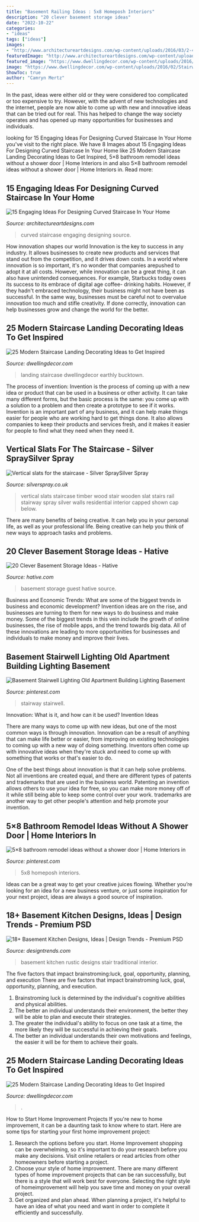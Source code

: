 ```yaml
---
title: "Basement Railing Ideas : 5x8 Homeposh Interiors"
description: "20 clever basement storage ideas"
date: "2022-10-22"
categories:
- "ideas"
tags: ["ideas"]
images:
- "http://www.architectureartdesigns.com/wp-content/uploads/2016/03/2-44.jpg"
featuredImage: "http://www.architectureartdesigns.com/wp-content/uploads/2016/03/2-44.jpg"
featured_image: "https://www.dwellingdecor.com/wp-content/uploads/2016/02/Stairway-wall-with-custom-art-canvas.jpg"
image: "https://www.dwellingdecor.com/wp-content/uploads/2016/02/Stairway-wall-with-custom-art-canvas.jpg"
ShowToc: true
author: "Camryn Mertz"
---
```



In the past, ideas were either old or they were considered too complicated or too expensive to try. However, with the advent of new technologies and the internet, people are now able to come up with new and innovative ideas that can be tried out for real. This has helped to change the way society operates and has opened up many opportunities for businesses and individuals.

	

		
looking for 15 Engaging Ideas For Designing Curved Staircase In Your Home you've visit to the right place. We have 8 Images about 15 Engaging Ideas For Designing Curved Staircase In Your Home like 25 Modern Staircase Landing Decorating Ideas to Get Inspired, 5×8 bathroom remodel ideas without a shower door | Home Interiors in and also 5×8 bathroom remodel ideas without a shower door | Home Interiors in. Read more:
		
    
## 15 Engaging Ideas For Designing Curved Staircase In Your Home

<img loading=lazy src="http://www.architectureartdesigns.com/wp-content/uploads/2016/03/2-44.jpg" onerror="this.onerror=null;this.src='https://tse4.mm.bing.net/th?id=OIP.K_kN7lH_K0NuibVLF6ZF4wHaI6&amp;pid=15.1';" alt="15 Engaging Ideas For Designing Curved Staircase In Your Home">

_Source: architectureartdesigns.com_

>curved staircase engaging designing source. 

	

How innovation shapes our world
Innovation is the key to success in any industry. It allows businesses to create new products and services that stand out from the competition, and it drives down costs. In a world where innovation is so important, it's no wonder that companies arepushed to adopt it at all costs. However, while innovation can be a great thing, it can also have unintended consequences. For example, Starbucks today owes its success to its embrace of digital age coffee- drinking habits. However, if they hadn't embraced technology, their business might not have been as successful. In the same way, businesses must be careful not to overvalue innovation too much and stifle creativity. If done correctly, innovation can help businesses grow and change the world for the better.

    
## 25 Modern Staircase Landing Decorating Ideas To Get Inspired

<img loading=lazy src="https://www.dwellingdecor.com/wp-content/uploads/2016/02/Modern-Basement-Stair-Landing-Design.jpg" onerror="this.onerror=null;this.src='https://tse2.mm.bing.net/th?id=OIP.ntnj69c_Sm7r9A6Fpw2cywHaJ3&amp;pid=15.1';" alt="25 Modern Staircase Landing Decorating Ideas to Get Inspired">

_Source: dwellingdecor.com_

>landing staircase dwellingdecor earthly bucktown. 

	

The process of invention:
Invention is the process of coming up with a new idea or product that can be used in a business or other activity. It can take many different forms, but the basic process is the same: you come up with a solution to a problem and then create a prototype to see if it works.
Invention is an important part of any business, and it can help make things easier for people who are working hard to get things done. It also allows companies to keep their products and services fresh, and it makes it easier for people to find what they need when they need it.

    
## Vertical Slats For The Staircase - Silver SpraySilver Spray

<img loading=lazy src="http://www.silverspray.co.uk/wp-content/uploads/2012/07/vertical-wooden-wall-08.jpg" onerror="this.onerror=null;this.src='https://tse1.mm.bing.net/th?id=OIP.URLAtBV3RpewU6B0I-y9nwHaJ4&amp;pid=15.1';" alt="Vertical slats for the staircase - Silver SpraySilver Spray">

_Source: silverspray.co.uk_

>vertical slats staircase timber wood stair wooden slat stairs rail stairway spray silver walls residential interior capped shown cap below. 

	

There are many benefits of being creative. It can help you in your personal life, as well as your professional life. Being creative can help you think of new ways to approach tasks and problems.

    
## 20 Clever Basement Storage Ideas - Hative

<img loading=lazy src="https://hative.com/wp-content/uploads/2014/05/basement-storage-ideas/20-basement-guest-room.jpg" onerror="this.onerror=null;this.src='https://tse3.mm.bing.net/th?id=OIP.b7oO10cIyDngqib2eUmWWwHaLG&amp;pid=15.1';" alt="20 Clever Basement Storage Ideas - Hative">

_Source: hative.com_

>basement storage guest hative source. 

	

Business and Economic Trends: What are some of the biggest trends in business and economic development?
Invention ideas are on the rise, and businesses are turning to them for new ways to do business and make money. Some of the biggest trends in this vein include the growth of online businesses, the rise of mobile apps, and the trend towards big data. All of these innovations are leading to more opportunities for businesses and individuals to make money and improve their lives.

    
## Basement Stairwell Lighting Old Apartment Building Lighting Basement

<img loading=lazy src="https://i.pinimg.com/736x/24/61/ab/2461ab00331548954c76a72e9408d1e3.jpg" onerror="this.onerror=null;this.src='https://tse4.mm.bing.net/th?id=OIP.D7BGpqtIW63oyaPZ-iZISAHaJ3&amp;pid=15.1';" alt="Basement Stairwell Lighting Old Apartment Building Lighting Basement">

_Source: pinterest.com_

>stairway stairwell. 

	

Innovation: What is it, and how can it be used?
Invention Ideas

There are many ways to come up with new ideas, but one of the most common ways is through innovation. Innovation can be a result of anything that can make life better or easier, from improving on existing technologies to coming up with a new way of doing something. Inventors often come up with innovative ideas when they're stuck and need to come up with something that works or that's easier to do.

One of the best things about innovation is that it can help solve problems. Not all inventions are created equal, and there are different types of patents and trademarks that are used in the business world. Patenting an invention allows others to use your idea for free, so you can make more money off of it while still being able to keep some control over your work. trademarks are another way to get other people's attention and help promote your invention.

    
## 5×8 Bathroom Remodel Ideas Without A Shower Door | Home Interiors In

<img loading=lazy src="https://i.pinimg.com/736x/e0/9b/d9/e09bd9289ebd05866bc167b4b017a798.jpg" onerror="this.onerror=null;this.src='https://tse1.mm.bing.net/th?id=OIP.U8ARpgu_eviWc80a2AW8IgAAAA&amp;pid=15.1';" alt="5×8 bathroom remodel ideas without a shower door | Home Interiors in">

_Source: pinterest.com_

>5x8 homeposh interiors. 

	

Ideas can be a great way to get your creative juices flowing. Whether you’re looking for an idea for a new business venture, or just some inspiration for your next project, ideas are always a good source of inspiration.

    
## 18+ Basement Kitchen Designs, Ideas | Design Trends - Premium PSD

<img loading=lazy src="https://images.designtrends.com/wp-content/uploads/2016/09/20175256/Rustic-Basement-Kitchen.jpg" onerror="this.onerror=null;this.src='https://tse3.mm.bing.net/th?id=OIP.hUzVWC5GexZkQrCgUJUGQgHaE8&amp;pid=15.1';" alt="18+ Basement Kitchen Designs, Ideas | Design Trends - Premium PSD">

_Source: designtrends.com_

>basement kitchen rustic designs stair traditional interior. 

	

The five factors that impact brainstroming:luck, goal, opportunity, planning, and execution
There are five factors that impact brainstroming luck, goal, opportunity, planning, and execution. 
1. Brainstroming luck is determined by the individual's cognitive abilities and physical abilities. 
2. The better an individual understands their environment, the better they will be able to plan and execute their strategies. 
3. The greater the individual's ability to focus on one task at a time, the more likely they will be successful in achieving their goals. 
4. The better an individual understands their own motivations and feelings, the easier it will be for them to achieve their goals. 

    
## 25 Modern Staircase Landing Decorating Ideas To Get Inspired

<img loading=lazy src="https://www.dwellingdecor.com/wp-content/uploads/2016/02/Stairway-wall-with-custom-art-canvas.jpg" onerror="this.onerror=null;this.src='https://tse2.mm.bing.net/th?id=OIP.7TDmbf9jpFwx6eQ1zw1LfAHaLH&amp;pid=15.1';" alt="25 Modern Staircase Landing Decorating Ideas to Get Inspired">

_Source: dwellingdecor.com_

>. 

	

How to Start Home Improvement Projects
If you're new to home improvement, it can be a daunting task to know where to start. Here are some tips for starting your first home improvement project: 
1. Research the options before you start. Home Improvement shopping can be overwhelming, so it's important to do your research before you make any decisions. Visit online retailers or read articles from other homeowners before starting a project. 
2. Choose your style of home improvement. There are many different types of home improvement projects that can be ran successfully, but there is a style that will work best for everyone. Selecting the right style of homeimprovement will help you save time and money on your overall project. 
3. Get organized and plan ahead. When planning a project, it's helpful to have an idea of what you need and want in order to complete it efficiently and successfully.

